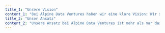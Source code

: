```yaml
---
title_1: "Unsere Vision"
content_1: "Bei Alpine Data Ventures haben wir eine klare Vision: Wir streben danach, ungenutztes wirtschaftliches Potenzial in Mittelständen und Konzernen durch die Nutzung von Daten zu erschließen. Unser Ziel ist es, eine datengetriebene Kultur in allen Organisationen zu verankern und Sie dabei zu unterstützen, Ihre Daten als wertvolles Gut zu betrachten und optimal zu nutzen. In einer zunehmend digitalisierten Welt, in der sich die Datenlandschaft stetig verändert, setzen wir uns dafür ein, dass Ihr Unternehmen Daten nicht nur als Ressource erkennen, sondern als treibende Kraft für Wachstum, Innovation und nachhaltigen Erfolg nutzt."
title_2: "Unser Ansatz"
content_2: "Unsere Ansatz bei Alpine Data Ventures ist mehr als nur das – sie ist eine Leidenschaft. Wir beginnen mit einer tiefgehenden Analyse Ihrer aktuellen Datenlandschaft, um Ihre spezifischen Herausforderungen und Ziele zu verstehen. Auf dieser Grundlage entwickeln wir gemeinsam mit Ihnen maßgeschneiderte Strategien, die nicht nur auf dem Papier gut aussehen, sondern auch in der Praxis überzeugen. Wir setzen auf praktische Anwendungen und nachhaltige Ergebnisse, um sicherzustellen, dass Ihre Datenstrategie nicht nur funktioniert, sondern echten Mehrwert schafft und Ihr Unternehmen transformiert."
---
```

